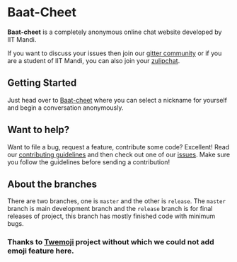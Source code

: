 # Baat-Cheet

**Baat-cheet** is a completely anonymous online chat website developed by IIT Mandi.

If you want to discuss your issues then join our [gitter community](https://gitter.im/Baat-Cheet-IIT/community) or if you are a student of IIT Mandi, you can also join your [zulipchat](https://kamandprompt.zulipchat.com/#narrow/stream/201590-Baat-Cheet.20Project).

## Getting Started
Just head over to [Baat-cheet](http://baat-cheet-iit.herokuapp.com/) where you can select a nickname for yourself and begin a conversation anonymously.


## Want to help?

Want to file a bug, request a feature, contribute some code? Excellent! Read our [contributing guidelines](CONTRIBUTING.md) and then check out one of our [issues](https://github.com/KamandPrompt/baat-cheet/issues). Make sure you follow the guidelines before sending a contribution!

## About the branches

There are two branches, one is `master` and the other is `release`. The `master` branch is main development branch and the `release` branch is for final releases of project, this branch has mostly finished code with minimum bugs.

### Thanks to [Twemoji](https://twemoji.twitter.com/) project without which we could not add emoji feature here.
